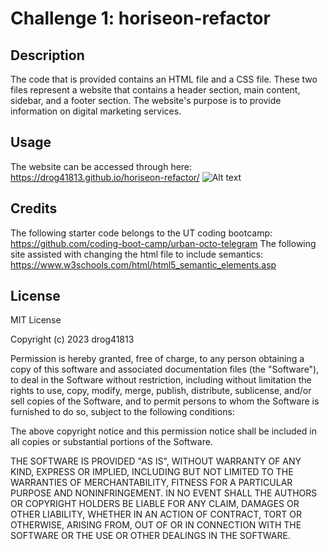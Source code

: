 # Challenge 1: horiseon-refactor

## Description

The code that is provided contains an HTML file and a CSS file. These two files represent a website that contains a header section, main content, sidebar, and a footer section. The website's purpose is to provide information on digital marketing services.

## Usage
The website can be accessed through here: https://drog41813.github.io/horiseon-refactor/
![Alt text](./assets/images/horiseon-page.png)


## Credits
The following starter code belongs to the UT coding bootcamp: 
https://github.com/coding-boot-camp/urban-octo-telegram 
The following site assisted with changing the html file to include semantics: https://www.w3schools.com/html/html5_semantic_elements.asp

## License

MIT License

Copyright (c) 2023 drog41813

Permission is hereby granted, free of charge, to any person obtaining a copy
of this software and associated documentation files (the "Software"), to deal
in the Software without restriction, including without limitation the rights
to use, copy, modify, merge, publish, distribute, sublicense, and/or sell
copies of the Software, and to permit persons to whom the Software is
furnished to do so, subject to the following conditions:

The above copyright notice and this permission notice shall be included in all
copies or substantial portions of the Software.

THE SOFTWARE IS PROVIDED "AS IS", WITHOUT WARRANTY OF ANY KIND, EXPRESS OR
IMPLIED, INCLUDING BUT NOT LIMITED TO THE WARRANTIES OF MERCHANTABILITY,
FITNESS FOR A PARTICULAR PURPOSE AND NONINFRINGEMENT. IN NO EVENT SHALL THE
AUTHORS OR COPYRIGHT HOLDERS BE LIABLE FOR ANY CLAIM, DAMAGES OR OTHER
LIABILITY, WHETHER IN AN ACTION OF CONTRACT, TORT OR OTHERWISE, ARISING FROM,
OUT OF OR IN CONNECTION WITH THE SOFTWARE OR THE USE OR OTHER DEALINGS IN THE
SOFTWARE.
